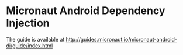 # Micronaut Android Dependency Injection #

The guide is available at http://guides.micronaut.io/micronaut-android-di/guide/index.html
